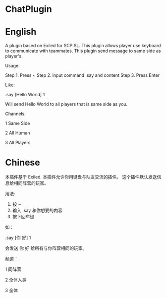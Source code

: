 # ChatPlugin

# English

A plugin based on Exiled for SCP:SL. This plugin allows player use keyboard to communicate with teammates.
This plugin send message to same side as player's.

Usage:

Step 1. Press ~
Step 2. input command .say and content
Step 3. Press Enter

Like:

.say [Hello World] 1

Will send Hello World to all players that is same side as you.

Channels:

1 Same Side

2 All Human

3 All Players

# Chinese

本插件基于 Exiled. 本插件允许你用键盘与队友交流的插件。
这个插件默认发送信息给相同阵营的玩家。

用法:

1. 按 ~
2. 输入 .say 和你想要的内容
3. 按下回车键

如：

.say [你 好] 1

会发送 你 好 给所有与你阵营相同的玩家。

频道：

1 同阵营

2 全体人类

3 全体




